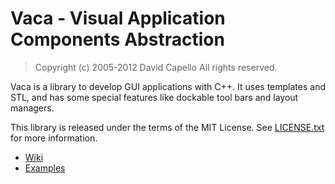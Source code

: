 # Vaca - Visual Application Components Abstraction
> Copyright (c) 2005-2012 David Capello
> All rights reserved.

Vaca is a library to develop GUI applications with C++. It uses
templates and STL, and has some special features like dockable tool
bars and layout managers.

This library is released under the terms of the MIT License. See
[LICENSE.txt](LICENSE.txt) for more information.

* [Wiki](https://github.com/dacap/vaca/wiki)
* [Examples](https://github.com/dacap/vaca/wiki/Examples)
